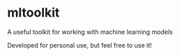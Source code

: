 # mltoolkit

A useful toolkit for working with machine learning models

Developed for personal use, but feel free to use it!
